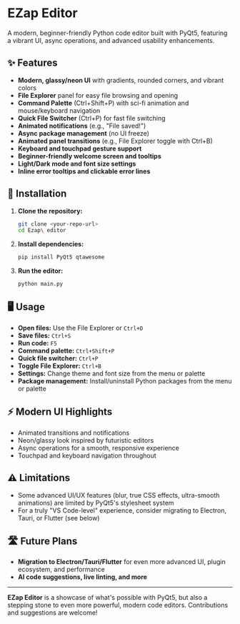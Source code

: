 # EZap Editor

A modern, beginner-friendly Python code editor built with PyQt5, featuring a vibrant UI, async operations, and advanced usability enhancements.

## ✨ Features
- **Modern, glassy/neon UI** with gradients, rounded corners, and vibrant colors
- **File Explorer** panel for easy file browsing and opening
- **Command Palette** (Ctrl+Shift+P) with sci-fi animation and mouse/keyboard navigation
- **Quick File Switcher** (Ctrl+P) for fast file switching
- **Animated notifications** (e.g., "File saved!")
- **Async package management** (no UI freeze)
- **Animated panel transitions** (e.g., File Explorer toggle with Ctrl+B)
- **Keyboard and touchpad gesture support**
- **Beginner-friendly welcome screen and tooltips**
- **Light/Dark mode and font size settings**
- **Inline error tooltips and clickable error lines**

## 🚀 Installation
1. **Clone the repository:**
   ```bash
   git clone <your-repo-url>
   cd Ezap\ editor
   ```
2. **Install dependencies:**
   ```bash
   pip install PyQt5 qtawesome
   ```
3. **Run the editor:**
   ```bash
   python main.py
   ```

## 🖥️ Usage
- **Open files:** Use the File Explorer or `Ctrl+O`
- **Save files:** `Ctrl+S`
- **Run code:** `F5`
- **Command palette:** `Ctrl+Shift+P`
- **Quick file switcher:** `Ctrl+P`
- **Toggle File Explorer:** `Ctrl+B`
- **Settings:** Change theme and font size from the menu or palette
- **Package management:** Install/uninstall Python packages from the menu or palette

## ⚡ Modern UI Highlights
- Animated transitions and notifications
- Neon/glassy look inspired by futuristic editors
- Async operations for a smooth, responsive experience
- Touchpad and keyboard navigation throughout

## ⚠️ Limitations
- Some advanced UI/UX features (blur, true CSS effects, ultra-smooth animations) are limited by PyQt5's stylesheet system
- For a truly "VS Code-level" experience, consider migrating to Electron, Tauri, or Flutter (see below)

## 🛣️ Future Plans
- **Migration to Electron/Tauri/Flutter** for even more advanced UI, plugin ecosystem, and performance
- **AI code suggestions, live linting, and more**

---

**EZap Editor** is a showcase of what's possible with PyQt5, but also a stepping stone to even more powerful, modern code editors. Contributions and suggestions are welcome! 